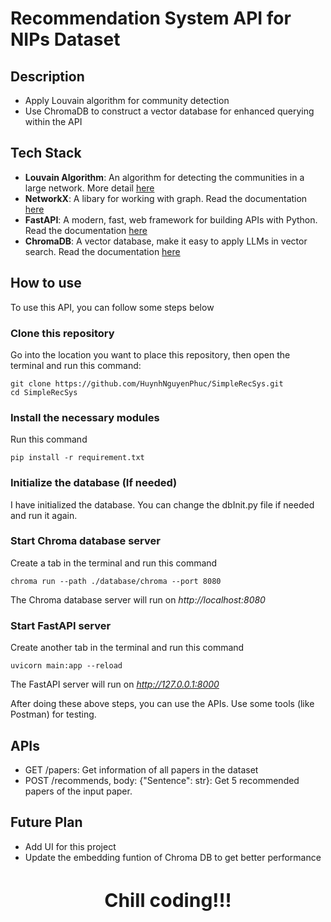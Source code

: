 # Recommendation System API for NIPs Dataset

## Description
* Apply Louvain algorithm for community detection
* Use ChromaDB to construct a vector database for enhanced querying within the API

## Tech Stack
* **Louvain Algorithm**: An algorithm for detecting the communities in a large network. More detail [here](https://en.wikipedia.org/wiki/Louvain_method)
* **NetworkX**: A libary for working with graph. Read the documentation [here](https://networkx.org/documentation/stable/tutorial.html)
* **FastAPI**:  A modern, fast, web framework for building APIs with Python. Read the documentation [here](https://fastapi.tiangolo.com/tutorial/)
* **ChromaDB**: A vector database, make it easy to apply LLMs in vector search. Read the documentation [here](https://docs.trychroma.com/)

## How to use
To use this API, you can follow some steps below

### Clone this repository
Go into the location you want to place this repository, then open the terminal and run this command:
```
git clone https://github.com/HuynhNguyenPhuc/SimpleRecSys.git
cd SimpleRecSys
```

### Install the necessary modules
Run this command
```
pip install -r requirement.txt
```

### Initialize the database (If needed)
I have initialized the database. You can change the dbInit.py file if needed and run it again.

### Start Chroma database server
Create a tab in the terminal and run this command
```
chroma run --path ./database/chroma --port 8080
```
The Chroma database server will run on *http://localhost:8080*

### Start FastAPI server
Create another tab in the terminal and run this command
```
uvicorn main:app --reload
```
The FastAPI server will run on *http://127.0.0.1:8000*

After doing these above steps, you can use the APIs. Use some tools (like Postman) for testing.

## APIs
* GET /papers: Get information of all papers in the dataset
* POST /recommends, body: {"Sentence": str}: Get 5 recommended papers of the input paper.

## Future Plan
* Add UI for this project
* Update the embedding funtion of Chroma DB to get better performance

<h3 style="text-align:center; font-size:30px">Chill coding!!!</h3>